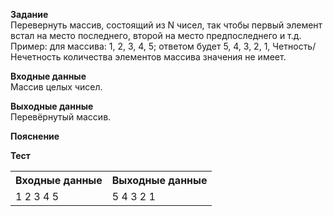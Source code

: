 **Задание**  
Перевернуть массив, состоящий из N чисел, так чтобы первый элемент встал на место последнего, второй на место предпоследнего и т.д. Пример: для массива: 1, 2, 3, 4, 5; ответом будет 5, 4, 3, 2, 1, Четность/Нечетность количества элементов массива значения не имеет.  

**Входные данные**  
Массив целых чисел.  

**Выходные данные**  
Перевёрнутый массив.  

**Пояснение**  

**Тест**  
<table>
  <tr>
    <th>Входные данные</th>
    <th>Выходные данные</th>
  </tr>
  <tr>
    <td>1 2 3 4 5</td>
    <td>5 4 3 2 1</td>
  </tr>
</table>
